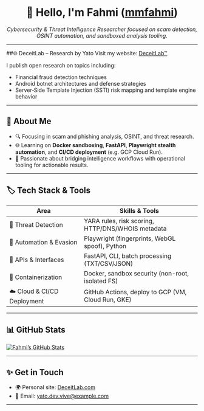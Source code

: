 <!-- Banner/Header -->
<h1 align="center">👋 Hello, I'm Fahmi (<a href="https://github.com/mmfahmi">mmfahmi</a>)</h1>
<p align="center"><em>Cybersecurity & Threat Intelligence Researcher focused on scam detection, OSINT automation, and sandboxed analysis tooling.</em></p>

---

##🌐 DeceitLab – Research by Yato
Visit my website: [DeceitLab™](https://deceitlab.com/)

I publish open research on topics including:

- Financial fraud detection techniques
- Android botnet architectures and defense strategies
- Server‑Side Template Injection (SSTI) risk mapping and template engine behavior

---

## 🚀 About Me

- 🔍 Focusing in scam and phishing analysis, OSINT, and threat research.
- 🌐 Learning on **Docker sandboxing**, **FastAPI**, **Playwright stealth automation**, and **CI/CD deployment** (e.g. GCP Cloud Run).
- 🧠 Passionate about bridging intelligence workflows with operational tooling for actionable results.

---

## 🏷️ Tech Stack & Tools

| Area                      | Skills & Tools |
|---------------------------|----------------|
| 🧪 Threat Detection        | YARA rules, risk scoring, HTTP/DNS/WHOIS metadata |
| 🤖 Automation & Evasion    | Playwright (fingerprints, WebGL spoof), Python |
| 🚀 APIs & Interfaces       | FastAPI, CLI, batch processing (TXT/CSV/JSON) |
| 🐳 Containerization        | Docker, sandbox security (non-root, isolated FS) |
| ☁️ Cloud & CI/CD Deployment| GitHub Actions, deploy to GCP (VM, Cloud Run, GKE) |

---

## 📊 GitHub Stats

[![Fahmi’s GitHub Stats](https://github-readme-stats.vercel.app/api?username=mmfahmi&show_icons=true)](https://github.com/mmfahmi)

---

## ✨ Get in Touch

- 🌍 Personal site: [DeceitLab.com](https://deceitlab.com)
- 📧 Email: [yato.dev.vive@example.com](mailto:yato.dev.vive@gmail.com)  

---

